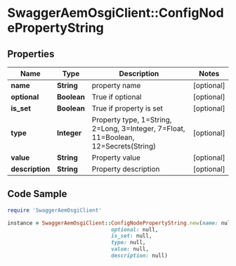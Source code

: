 # SwaggerAemOsgiClient::ConfigNodePropertyString

## Properties

Name | Type | Description | Notes
------------ | ------------- | ------------- | -------------
**name** | **String** | property name | [optional] 
**optional** | **Boolean** | True if optional | [optional] 
**is_set** | **Boolean** | True if property is set | [optional] 
**type** | **Integer** | Property type, 1&#x3D;String, 2&#x3D;Long, 3&#x3D;Integer, 7&#x3D;Float, 11&#x3D;Boolean, 12&#x3D;Secrets(String) | [optional] 
**value** | **String** | Property value | [optional] 
**description** | **String** | Property description | [optional] 

## Code Sample

```ruby
require 'SwaggerAemOsgiClient'

instance = SwaggerAemOsgiClient::ConfigNodePropertyString.new(name: null,
                                 optional: null,
                                 is_set: null,
                                 type: null,
                                 value: null,
                                 description: null)
```


